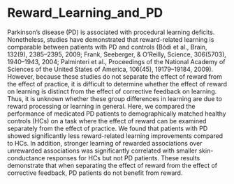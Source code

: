 # Reward_Learning_and_PD

Parkinson’s disease (PD) is associated with procedural learning deficits. Nonetheless, studies have demonstrated that reward-related learning is comparable between patients with PD and controls (Bódi et al., Brain, 132(9), 2385–2395, 2009; Frank, Seeberger, & O’Reilly, Science, 306(5703), 1940–1943, 2004; Palminteri et al., Proceedings of the National Academy of Sciences of the United States of America, 106(45), 19179–19184, 2009). However, because these studies do not separate the effect of reward from the effect of practice, it is difficult to determine whether the effect of reward on learning is distinct from the effect of corrective feedback on learning. Thus, it is unknown whether these group differences in learning are due to reward processing or learning in general. Here, we compared the performance of medicated PD patients to demographically matched healthy controls (HCs) on a task where the effect of reward can be examined separately from the effect of practice. We found that patients with PD showed significantly less reward-related learning improvements compared to HCs. In addition, stronger learning of rewarded associations over unrewarded associations was significantly correlated with smaller skin-conductance responses for HCs but not PD patients. These results demonstrate that when separating the effect of reward from the effect of corrective feedback, PD patients do not benefit from reward.
